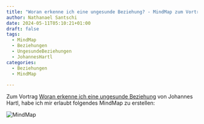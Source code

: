 ```yaml
---
title: "Woran erkenne ich eine ungesunde Beziehung? - MindMap zum Vortrag von Johannes Hartl"
author: Nathanael Santschi
date: 2024-05-11T05:10:21+01:00
draft: false
tags:
  - MindMap
  - Beziehungen
  - UngesundeBeziehungen
  - JohannesHartl
categories:
  - Beziehungen
  - MindMap
  
---
```

Zum Vortrag [Woran erkenne ich eine ungesunde Beziehung](https://www.youtube.com/watch?v=x8591GuRC9A) von Johannes Hartl, habe ich mir erlaubt folgendes MindMap zu erstellen: 


![MindMap](/images/Ungesunde-Beziehungen-erkennen.svg "Preview")




